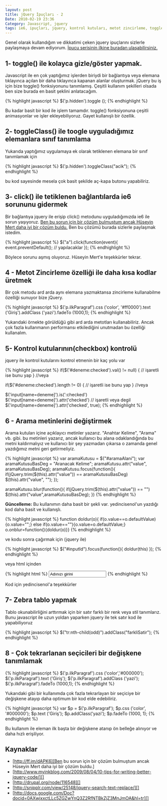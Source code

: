 ```yaml
---
layout: post
title: jQuery İpuçları - 2
Date: 2010-02-19 23:36
Category: Javascript, jquery
tags: ie6, ipuçları, jquery, kontrol kutuları, metot zincirleme, toggle, toggleClass, zebra tablolar
---
```


Genel olarak kullandığım ve dikkatimi çeken jquery ipuçlarını sizlerle
paylaşmaya devam ediyorum. [İpucu serisinin ilkine buradan ulaşabilirsiniz.][]

## 1- toggle() ile kolayca gizle/göster yapmak.

Javascript ile en çok yaptığımız işlerden biriydi bir bağlantıya veya
elemana tıklayınca açılan bir daha tıklayınca kapanan alanlar
oluşturmak. jQuery bu iş için bize toggle() fonksiyonunu tanımlamış.
Çeşitli kullanım şekilleri olsada ben size burada en basit şeklini
anlatacağım.

{% highlight javascript %}
$('p.hidden').toggle ();
{% endhighlight %}

Bu kadar basit bir kod ile işlem tamamdır. toggle() fonksiyonuna çeşitli
animasyonlar ve işler ekleyebiliyoruz. Gayet kullanışlı bir özellik.

## 2- toggleClass() ile toogle uyguladığımız elemanlara sınıf tanımlama

Yukarıda yaptığımız uygulamaya ek olarak tetiklenen elemana bir sınıf
tanımlamak için

{% highlight javascript %}
$('p.hidden').toggleClass("acik");
{% endhighlight %}

bu kod sayesinde mesela çok basit şekilde aç-kapa butonu yapabiliriz.

## 3- click() ile tetiklenen bağlantılarda ie6 sorununu gidermek

Bir bağlantıya jquery ile erişip click() metodunu uyguladığımızda ie6
ile sorun yaşıyoruz. [Ben bu sorun için bir çözüm bulmuştum ancak Hüseyin Mert daha iyi bir çözüm buldu.][] Ben bu çözümü burada sizlerle
paylaşmak istedim.

{% highlight javascript %}
$("a").click(function(event){
	event.preventDefault();
	// yapılacaklar
});
{% endhighlight %}

Böylece sorunu aşmış oluyoruz. Hüseyin Mert'e teşekkürler tekrar.

## 4 - Metot Zincirleme özelliği ile daha kısa kodlar üretmek

Bir çok metodu ard arda aynı elemana yazmaktansa zincirleme kullanabilme
özelliği sunuyor bize jQuery.

{% highlight javascript %}
$('p.ilkParagraf').css ('color', '#ff0000').text ('Giriş').addClass ('yazi').fadeTo (1000,1);
{% endhighlight %}

Yukarıdaki örnekte görüldüğü gibi ard arda metotları kullanabiliriz.
Ancak çok fazla kullanmanın performansı etkilediğini unutmadan bu
özelliği kullanalım.

## 5- Kontrol kutularının(checkbox) kontrolü

jquery ile kontrol kutularını kontrol etmenin bir kaç yolu var

{% highlight javascript %}
 if($('#deneme:checked').val() != null) {
	// işaretli ise bunu yap
}
//veya

if($('#deneme:checked').length != 0) {
	// işaretli ise bunu yap
}
//veya

$('input[name=deneme]').is(':checked')
$('input[name=deneme]').attr('checked') // işaretli veya degil
$('input[name=deneme]').attr('checked', true);
{% endhighlight %}

## 6 - Arama metinlerini değiştirmek

Arama kutuları içine açıklayıcı metinler yazarız. "Anahtar Kelime",
"Arama" vb. gibi. bu metinleri yazarız, ancak kullanıcı bu alana
odaklandığında bu metni kaldırmalıyız ve kullanıcı bir şey yazmadan
çıkarsa o zamanda genel yazdığımız metni geri getirmeliyiz.

{% highlight javascript %}
var aramaKutusu = $("#aramaAlani");
var aramaKutusuBasDeg = "Aranacak Kelime";
aramaKutusu.attr("value", aramaKutusuBasDeg);
aramaKutusu.focus(function(){
	if(jQuery.trim($(this).attr("value")) == aramaKutusuBasDeg)
	$(this).attr("value", "");
});

aramaKutusu.blur(function(){
	if(jQuery.trim($(this).attr("value")) == "")
	$(this).attr("value",aramaKutusuBasDeg);
})
{% endhighlight %}

**Güncelleme:** Bu kullanımın daha basit bir şekli var. yedincisenol'un
yazdığı kod daha basit ve kullanışlı.

{% highlight javascript %}
function doldur(o){
	if(o.value==o.defaultValue){o.value="";}
	else if(o.value==""){o.value=o.defaultValue;}
	o.onblur=function(){doldur(o)}}
{% endhighlight %}

ve kodu sonra çağırmak için (jquery ile)

{% highlight javascript %}
$("#inputId").focus(function(){
	doldur(this)
});
{% endhighlight %}

veya html içinden

{% highlight html %}
<input name="adınız" value="Adınızı girini" onfocus="doldur(this)"/>
{% endhighlight %}

Kod için yedincisenol'a teşekkürler

## 7- Zebra tablo yapmak

Tablo okunabilirliğini arttırmak için bir satır farklı bir renk veya
stil tanımlarız. Bunu javascript ile uzun yoldan yaparken jquery ile tek
satır kod ile yapabiliyoruz

{% highlight javascript %}
$("tr:nth-child(odd)").addClass("farkliSatir");
{% endhighlight %}

## 8 - Çok tekrarlanan seçicileri bir değişkene tanımlamak

{% highlight javascript %}
$('p.ilkParagraf').css ('color','#000000');
$('p.ilkParagraf').text ('Giriş');
$('p.ilkParagraf').addClass ('yazi');
$('p.ilkParagraf').fadeTo (1000,1);
{% endhighlight %}

Yukarıdaki gibi bir kullanımda çok fazla tekrarlayan bir seçiciye bir
değişkene atayıp daha optimum bir kod elde edebiliriz.

{% highlight javascript %}
var $p = $('p.ilkParagraf');
$p.css ('color', '#000000');
$p.text ('Giriş');
$p.addClass('yazi');
$p.fadeTo (1000, 1);
{% endhighlight %}

Bu kullanım ile eleman ilk başta bir değişkene atanıp ön belleğe
alınıyor ve daha hızlı erişiliyor.

## Kaynaklar

-   [http://ff.im/dAPK6][Ben bu sorun için bir çözüm bulmuştum ancak Hüseyin Mert daha iyi bir çözüm buldu.]
-   [http://www.myinkblog.com/2009/08/04/10-tips-for-writing-better-jquery-code/][]
-   [http://drupal.org/node/116548][]
-   [http://snipplr.com/view/25148/jquery-search-text-replace/][]
-   [http://docs.google.com/Doc?docid=0AXwjxxctLLc5ZGZwYnQ3Z2RfNTBkZjZ3MnJmOA&hl=tr][]

  [İpucu serisinin ilkine buradan ulaşabilirsiniz.]: http://www.fatihhayrioglu.com/jquery-ipuclari/
  [Ben bu sorun için bir çözüm bulmuştum ancak Hüseyin Mert daha iyi bir çözüm buldu.]: http://ff.im/dAPK6
  [http://www.myinkblog.com/2009/08/04/10-tips-for-writing-better-jquery-code/]: http://www.myinkblog.com/2009/08/04/10-tips-for-writing-better-jquery-code/
  [http://drupal.org/node/116548]: http://drupal.org/node/116548
  [http://snipplr.com/view/25148/jquery-search-text-replace/]: http://snipplr.com/view/25148/jquery-search-text-replace/
  [http://docs.google.com/Doc?docid=0AXwjxxctLLc5ZGZwYnQ3Z2RfNTBkZjZ3MnJmOA&hl=tr]: http://docs.google.com/Doc?docid=0AXwjxxctLLc5ZGZwYnQ3Z2RfNTBkZjZ3MnJmOA&hl=tr
